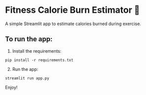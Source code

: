 
# Fitness Calorie Burn Estimator 💪

A simple Streamlit app to estimate calories burned during exercise.

## To run the app:

1. Install the requirements:

```
pip install -r requirements.txt
```

2. Run the app:

```
streamlit run app.py
```

Enjoy!
